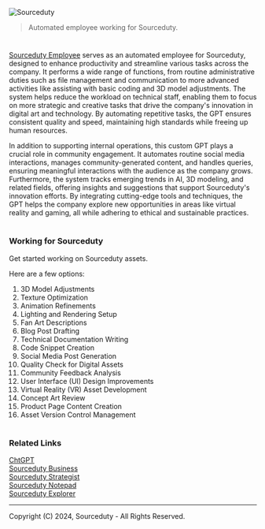 ![Sourceduty](https://github.com/user-attachments/assets/373a0b47-ceb3-403f-ab2a-8867644aad68)

> Automated employee working for Sourceduty.

#

[Sourceduty Employee](https://chatgpt.com/g/g-oDACMjiZX-sourceduty-employee) serves as an automated employee for Sourceduty, designed to enhance productivity and streamline various tasks across the company. It performs a wide range of functions, from routine administrative duties such as file management and communication to more advanced activities like assisting with basic coding and 3D model adjustments. The system helps reduce the workload on technical staff, enabling them to focus on more strategic and creative tasks that drive the company's innovation in digital art and technology. By automating repetitive tasks, the GPT ensures consistent quality and speed, maintaining high standards while freeing up human resources.

In addition to supporting internal operations, this custom GPT plays a crucial role in community engagement. It automates routine social media interactions, manages community-generated content, and handles queries, ensuring meaningful interactions with the audience as the company grows. Furthermore, the system tracks emerging trends in AI, 3D modeling, and related fields, offering insights and suggestions that support Sourceduty's innovation efforts. By integrating cutting-edge tools and techniques, the GPT helps the company explore new opportunities in areas like virtual reality and gaming, all while adhering to ethical and sustainable practices.

#
### Working for Sourceduty

Get started working on Sourceduty assets.

Here are a few options:

1. 3D Model Adjustments
2. Texture Optimization
3. Animation Refinements
4. Lighting and Rendering Setup
5. Fan Art Descriptions
6. Blog Post Drafting
7. Technical Documentation Writing
8. Code Snippet Creation
9. Social Media Post Generation
10. Quality Check for Digital Assets
11. Community Feedback Analysis
12. User Interface (UI) Design Improvements
13. Virtual Reality (VR) Asset Development
14. Concept Art Review
15. Product Page Content Creation
16. Asset Version Control Management

#
### Related Links

[ChtGPT](https://github.com/sourceduty/ChatGPT)
<br>
[Sourceduty Business](https://github.com/sourceduty/Sourceduty_Business)
<br>
[Sourceduty Strategist](https://github.com/sourceduty/Sourceduty_Strategist)
<br>
[Sourceduty Notepad](https://github.com/sourceduty/Sourceduty_Notepad)
<br>
[Sourceduty Explorer](https://github.com/sourceduty/Sourceduty_Explorer)

***
Copyright (C) 2024, Sourceduty - All Rights Reserved.
